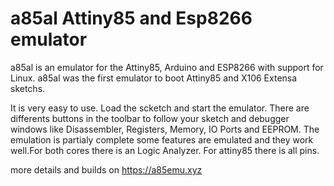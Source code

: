 # a85al Attiny85 and Esp8266 emulator
a85al is an emulator for the Attiny85, Arduino and ESP8266 with support for Linux. a85al was the first emulator to boot Attiny85 and X106 Extensa sketchs.

It is very easy to use. Load the scketch and start the emulator. There are differents buttons in the toolbar to follow your sketch and debugger windows like Disassembler, Registers, Memory, IO Ports and EEPROM. The emulation is partialy complete some features are emulated and they work well.For both cores there is an Logic Analyzer. For attiny85 there is all pins.




more details and builds on https://a85emu.xyz
